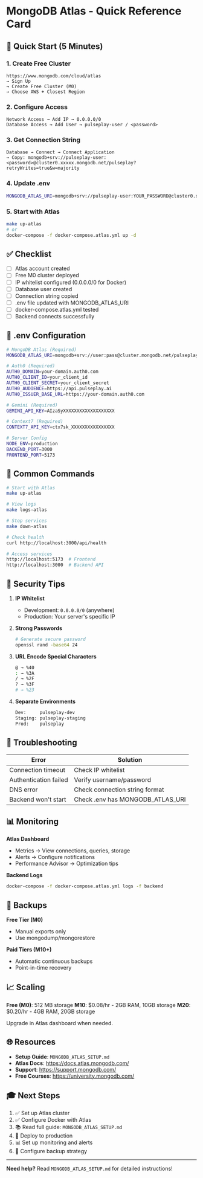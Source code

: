 # MongoDB Atlas - Quick Reference Card

## 🚀 Quick Start (5 Minutes)

### 1. Create Free Cluster
```
https://www.mongodb.com/cloud/atlas
→ Sign Up
→ Create Free Cluster (M0)
→ Choose AWS + Closest Region
```

### 2. Configure Access
```
Network Access → Add IP → 0.0.0.0/0
Database Access → Add User → pulseplay-user / <password>
```

### 3. Get Connection String
```
Database → Connect → Connect Application
→ Copy: mongodb+srv://pulseplay-user:<password>@cluster0.xxxxx.mongodb.net/pulseplay?retryWrites=true&w=majority
```

### 4. Update .env
```bash
MONGODB_ATLAS_URI=mongodb+srv://pulseplay-user:YOUR_PASSWORD@cluster0.xxxxx.mongodb.net/pulseplay?retryWrites=true&w=majority
```

### 5. Start with Atlas
```bash
make up-atlas
# or
docker-compose -f docker-compose.atlas.yml up -d
```

## ✅ Checklist

- [ ] Atlas account created
- [ ] Free M0 cluster deployed
- [ ] IP whitelist configured (0.0.0.0/0 for Docker)
- [ ] Database user created
- [ ] Connection string copied
- [ ] .env file updated with MONGODB_ATLAS_URI
- [ ] docker-compose.atlas.yml tested
- [ ] Backend connects successfully

## 📝 .env Configuration

```bash
# MongoDB Atlas (Required)
MONGODB_ATLAS_URI=mongodb+srv://user:pass@cluster.mongodb.net/pulseplay?retryWrites=true&w=majority

# Auth0 (Required)
AUTH0_DOMAIN=your-domain.auth0.com
AUTH0_CLIENT_ID=your_client_id
AUTH0_CLIENT_SECRET=your_client_secret
AUTH0_AUDIENCE=https://api.pulseplay.ai
AUTH0_ISSUER_BASE_URL=https://your-domain.auth0.com

# Gemini (Required)
GEMINI_API_KEY=AIzaSyXXXXXXXXXXXXXXXXXXX

# Context7 (Required)
CONTEXT7_API_KEY=ctx7sk_XXXXXXXXXXXXXXXX

# Server Config
NODE_ENV=production
BACKEND_PORT=3000
FRONTEND_PORT=5173
```

## 🎯 Common Commands

```bash
# Start with Atlas
make up-atlas

# View logs
make logs-atlas

# Stop services
make down-atlas

# Check health
curl http://localhost:3000/api/health

# Access services
http://localhost:5173  # Frontend
http://localhost:3000  # Backend API
```

## 🔐 Security Tips

1. **IP Whitelist**
   - Development: `0.0.0.0/0` (anywhere)
   - Production: Your server's specific IP

2. **Strong Passwords**
   ```bash
   # Generate secure password
   openssl rand -base64 24
   ```

3. **URL Encode Special Characters**
   ```bash
   @ → %40
   : → %3A
   / → %2F
   ? → %3F
   # → %23
   ```

4. **Separate Environments**
   ```bash
   Dev:     pulseplay-dev
   Staging: pulseplay-staging  
   Prod:    pulseplay
   ```

## 🐛 Troubleshooting

| Error | Solution |
|-------|----------|
| Connection timeout | Check IP whitelist |
| Authentication failed | Verify username/password |
| DNS error | Check connection string format |
| Backend won't start | Check .env has MONGODB_ATLAS_URI |

## 📊 Monitoring

**Atlas Dashboard**
- Metrics → View connections, queries, storage
- Alerts → Configure notifications
- Performance Advisor → Optimization tips

**Backend Logs**
```bash
docker-compose -f docker-compose.atlas.yml logs -f backend
```

## 💾 Backups

**Free Tier (M0)**
- Manual exports only
- Use mongodump/mongorestore

**Paid Tiers (M10+)**
- Automatic continuous backups
- Point-in-time recovery

## 📈 Scaling

**Free (M0)**: 512 MB storage
**M10**: $0.08/hr - 2GB RAM, 10GB storage
**M20**: $0.20/hr - 4GB RAM, 20GB storage

Upgrade in Atlas dashboard when needed.

## 🌐 Resources

- **Setup Guide**: `MONGODB_ATLAS_SETUP.md`
- **Atlas Docs**: https://docs.atlas.mongodb.com/
- **Support**: https://support.mongodb.com/
- **Free Courses**: https://university.mongodb.com/

## 🎓 Next Steps

1. ✅ Set up Atlas cluster
2. ✅ Configure Docker with Atlas
3. 📚 Read full guide: `MONGODB_ATLAS_SETUP.md`
4. 🚀 Deploy to production
5. 📊 Set up monitoring and alerts
6. 💾 Configure backup strategy

---

**Need help?** Read `MONGODB_ATLAS_SETUP.md` for detailed instructions!
